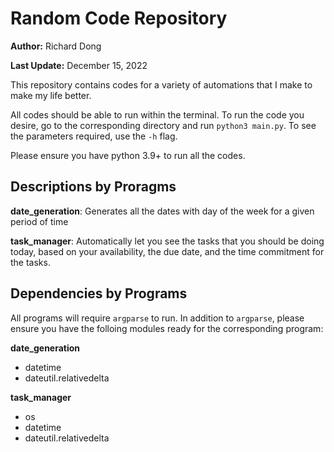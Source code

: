 # Random Code Repository

**Author:** Richard Dong

**Last Update:** December 15, 2022

This repository contains codes for a variety of automations that I make to make my life better.

All codes should be able to run within the terminal. To run the code you desire, go to the corresponding directory and run ``python3 main.py``. To see the parameters required, use the ``-h`` flag.

Please ensure you have python 3.9+ to run all the codes.

## Descriptions by Proragms

**date_generation**: Generates all the dates with day of the week for a given period of time

**task_manager**: Automatically let you see the tasks that you should be doing today, based on your availability, the due date, and the time commitment for the tasks.


## Dependencies by Programs

All programs will require ``argparse`` to run. In addition to ``argparse``, please ensure you have the folloing modules ready for the corresponding program:

**date_generation**
- datetime
- dateutil.relativedelta

**task_manager**
- os
- datetime
- dateutil.relativedelta
